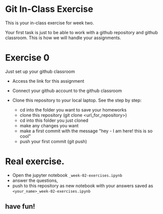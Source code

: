 # Git In-Class Exercise

This is your in-class exercise for week two. 

Your first task is just to be able to work with a github repository and github classroom. This is how we will handle your assignments. 

# Exercise 0

Just set up your github classroom

- Access the link for this assignment

- Connect your github account to the github classroom

- Clone this repository to your local laptop. See the step by step:

    - cd into the folder you want to save your homeworks
    - clone this repository (git clone <url_for_repository>)
    - cd into this folder you just cloned
    - make any changes you want
    - make a first commit with the message "hey - I am here! this is so cool"
    - push your first commit (git push)

# Real exercise. 

- Open the jupyter notebook `_week-02-exercises.ipynb`
- answer the questions,
- push to this repository as new notebook with your answers saved as `<your_name>_week-02-exercises.ipynb`


## have fun!


